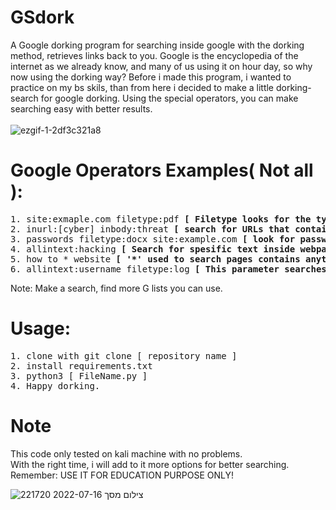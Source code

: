 # GSdork
A Google dorking program for searching inside google with the dorking method, retrieves links back to you. Google is the encyclopedia of the internet as we already know, and many of us using it on hour day, so why now using the dorking way? Before i made this program, i wanted to practice on my bs skils, than from here i decided to make a little dorking-search for google dorking. Using the special operators, you can make searching easy with better results.
<br>
<br>
![ezgif-1-2df3c321a8](https://user-images.githubusercontent.com/90532971/179369206-7b841df4-5cbb-4345-a451-24123e33b4a3.gif)
# Google Operators Examples( Not all ):
<pre>
1. site:exmaple.com filetype:pdf <b>[ Filetype looks for the type of file you want inside the site you spesificed ]</b>
2. inurl:[cyber] inbody:threat <b>[ search for URLs that contain a specified keyword ]</b>
3. passwords filetype:docx site:example.com <b>[ look for password docx file with all listed url  for the specified site )</b>
4. allintext:hacking <b>[ Search for spesific text inside webpage ]</b>
5. how to * website <b>[ '*' used to search pages contains anything before your word ]</b>
6. allintext:username filetype:log <b>[ This parameter searches for user-specified text in a webpage ]</b>
</pre>
Note: Make a search, find more G lists you can use.
# Usage:
<pre>
1. clone with git clone [ repository name ] 
2. install requirements.txt
3. python3 [ FileName.py ] 
4. Happy dorking.
</pre>

# Note
This code only tested on kali machine with no problems.</br>
With the right time, i will add to it more options for better searching.</br>
Remember: USE IT FOR EDUCATION PURPOSE ONLY!<br>

![צילום מסך 2022-07-16 221720](https://user-images.githubusercontent.com/90532971/179369098-dfded351-fda7-432c-8753-71baf5513286.png)
